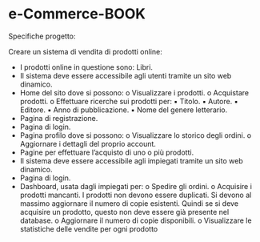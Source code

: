# e-Commerce-BOOK

Specifiche progetto:

Creare un sistema di vendita di prodotti online:
- I prodotti online in questione sono: Libri.
- Il sistema deve essere accessibile agli utenti tramite un sito web dinamico.
- Home del sito dove si possono:
o Visualizzare i prodotti.
o Acquistare prodotti.
o Effettuare ricerche sui prodotti per:
▪ Titolo.
▪ Autore.
▪ Editore.
▪ Anno di pubblicazione.
▪ Nome del genere letterario.
- Pagina di registrazione.
- Pagina di login.
- Pagina profilo dove si possono:
o Visualizzare lo storico degli ordini.
o Aggiornare i dettagli del proprio account.
- Pagine per effettuare l’acquisto di uno o più prodotti.
- Il sistema deve essere accessibile agli impiegati tramite un sito web dinamico.
- Pagina di login.
- Dashboard, usata dagli impiegati per:
o Spedire gli ordini.
o Acquisire i prodotti mancanti. I prodotti non devono essere duplicati. Si devono al massimo
aggiornare il numero di copie esistenti. Quindi se si deve acquisire un prodotto, questo non
deve essere già presente nel database.
o Aggiornare il numero di copie disponibili.
o Visualizzare le statistiche delle vendite per ogni prodotto
